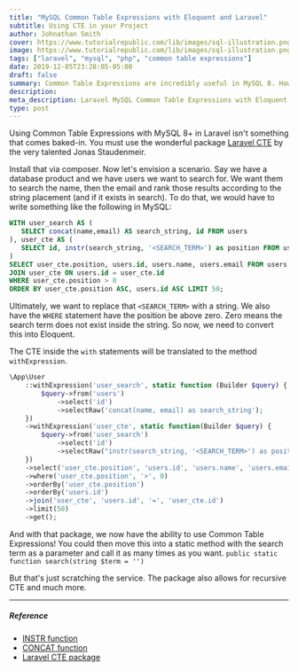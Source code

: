 ```yaml
---
title: "MySQL Common Table Expressions with Eloquent and Laravel"
subtitle: Using CTE in your Project
author: Johnathan Smith
cover: https://www.tutorialrepublic.com/lib/images/sql-illustration.png
image: https://www.tutorialrepublic.com/lib/images/sql-illustration.png
tags: ["laravel", "mysql", "php", "common table expressions"]
date: 2019-12-05T23:28:05-05:00
draft: false
summary: Common Table Expressions are incredibly useful in MySQL 8. However, Laravel does not support it out of the box. Let's see how we can use a package to support this.
description: 
meta_description: Laravel MySQL Common Table Expressions with Eloquent in Laravel.
type: post
---
```


Using Common Table Expressions with MySQL 8+ in Laravel isn't something
that comes baked-in. You must use the wonderful package
[Laravel CTE](https://github.com/staudenmeir/laravel-cte)
by the very talented Jonas Staudenmeir.

Install that via composer. Now let's envision a scenario. Say we have a database product
 and we have users we want to search for. We want them to search the name, then the email and
 rank those results according to the string placement (and if it exists in search). 
 To do that, we would have to write something
 like the following in MySQL:
 ```sql
WITH user_search AS (
    SELECT concat(name,email) AS search_string, id FROM users
), user_cte AS (
    SELECT id, instr(search_string, '<SEARCH_TERM>') as position FROM user_search
)
SELECT user_cte.position, users.id, users.name, users.email FROM users 
JOIN user_cte ON users.id = user_cte.id 
WHERE user_cte.position > 0 
ORDER BY user_cte.position ASC, users.id ASC LIMIT 50;
```

Ultimately, we want to replace that `<SEARCH_TERM>` with a string. We also have
 the `WHERE` statement have the position be above zero. Zero means the search term
 does not exist inside the string.  So now, we need to convert this into
Eloquent.

The CTE inside the `with` statements will be translated to the method `withExpression`.

```php
\App\User
    ::withExpression('user_search', static function (Builder $query) {
        $query->from('users')
            ->select('id')
            ->selectRaw('concat(name, email) as search_string');
    })
    ->withExpression('user_cte', static function(Builder $query) {
        $query->from('user_search')
            ->select('id')
            ->selectRaw("instr(search_string, '<SEARCH_TERM>') as position");
    })
    ->select('user_cte.position', 'users.id', 'users.name', 'users.email')
    ->where('user_cte.position', '>', 0)
    ->orderBy('user_cte.position')
    ->orderBy('users.id')
    ->join('user_cte', 'users.id', '=', 'user_cte.id')
    ->limit(50)
    ->get();
```

And with that package, we now have the ability to use Common Table Expressions! 
You could then move this into a static method with the search term as a parameter
and call it as many times as you want. 
`public static function search(string $term = '')`


But that's just scratching the service. The package also allows for recursive CTE
and much more. 

<hr />

##### Reference
- [INSTR function](http://www.mysqltutorial.org/mysql-instr/)
- [CONCAT function](http://www.mysqltutorial.org/sql-concat-in-mysql.aspx)
- [Laravel CTE package](https://github.com/staudenmeir/laravel-cte)
